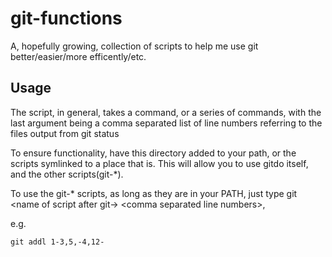 # git-functions
A, hopefully growing, collection of scripts to help me use git better/easier/more efficently/etc.

## Usage

The script, in general, takes a command, or a series of commands, with the last argument being a comma separated list
of line numbers referring to the files output from git status

To ensure functionality, have this directory added to your path, or the scripts symlinked to a place that is.
This will allow you to use gitdo itself, and the other scripts(git-*).

To use the git-* scripts, as long as they are in your PATH, just type git \<name of script after git-\> \<comma separated line numbers\>,

e.g.
```
git addl 1-3,5,-4,12-
```
